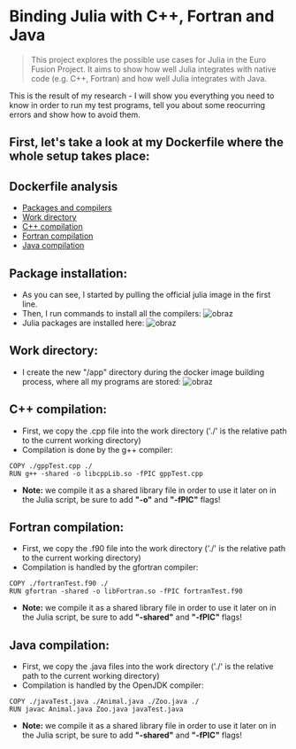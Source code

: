 # Binding Julia with C++, Fortran and Java
>This project explores the possible use cases for Julia in the Euro Fusion Project. It aims to show how well Julia integrates with native code (e.g. C++, Fortran) and how well Julia integrates with Java.

This is the result of my research - I will show you everything you need to know in order to run my test programs, tell you about some reocurring errors and show how to avoid them.

## First, let's take a look at my Dockerfile where the whole setup takes place:
## Dockerfile analysis
* [Packages and compilers](#package-installation)
* [Work directory](#work-directory)
* [C++ compilation](#c++-compilation)
* [Fortran compilation](#fortran-compilation)
* [Java compilation](#java-compilation)

## Package installation:
- As you can see, I started by pulling the official julia image in the first line.
- Then, I run commands to install all the compilers:
![obraz](https://github.com/user-attachments/assets/637e1741-4ac1-4fb5-9be9-ac1872cd8a45)
- Julia packages are installed here:
![obraz](https://github.com/user-attachments/assets/118cbd2f-5dd4-4f44-a541-5f8d0e4ae073)


## Work directory:
- I create the new "/app" directory during the docker image building process, where all my programs are stored:
![obraz](https://github.com/user-attachments/assets/8a82ff51-03f1-45fe-97de-995c970315c3)

## C++ compilation:
- First, we copy the .cpp file into the work directory ('./' is the relative path to the current working directory)
- Compilation is done by the g++ compiler:
```
COPY ./gppTest.cpp ./
RUN g++ -shared -o libcppLib.so -fPIC gppTest.cpp
```
- **Note:** we compile it as a shared library file in order to use it later on in the Julia script, be sure to add **"-o"** and **"-fPIC"** flags!


## Fortran compilation:

- First, we copy the .f90 file into the work directory ('./' is the relative path to the current working directory)
- Compilation is handled by the gfortran compiler:
```
COPY ./fortranTest.f90 ./
RUN gfortran -shared -o libFortran.so -fPIC fortranTest.f90
```
- **Note:** we compile it as a shared library file in order to use it later on in the Julia script, be sure to add **"-shared"** and **"-fPIC"** flags!

## Java compilation:

- First, we copy the .java files into the work directory ('./' is the relative path to the current working directory)
- Compilation is handled by the OpenJDK compiler:
```
COPY ./javaTest.java ./Animal.java ./Zoo.java ./
RUN javac Animal.java Zoo.java javaTest.java
```
- **Note:** we compile it as a shared library file in order to use it later on in the Julia script, be sure to add **"-shared"** and **"-fPIC"** flags!

